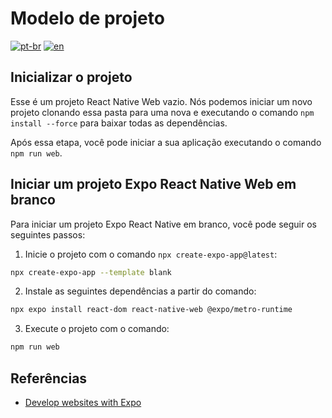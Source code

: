 # Modelo de projeto
[![pt-br](https://img.shields.io/badge/lang-pt--br-green.svg)](./README.md)
[![en](https://img.shields.io/badge/lang-en-red.svg)](./README-en.md)

## Inicializar o projeto

Esse é um projeto React Native Web vazio. Nós podemos iniciar um novo projeto clonando essa pasta para uma nova e executando o comando `npm install --force` para baixar todas as dependências.

Após essa etapa, você pode iniciar a sua aplicação executando o comando `npm run web`.

## Iniciar um projeto Expo React Native Web em branco

Para iniciar um projeto Expo React Native em branco, você pode seguir os seguintes passos:

1. Inicie o projeto com o comando `npx create-expo-app@latest`:
```bash
npx create-expo-app --template blank
```
2. Instale as seguintes dependências a partir do comando:
```bash
npx expo install react-dom react-native-web @expo/metro-runtime
```
3. Execute o projeto com o comando:
```bash
npm run web
```

## Referências
- [Develop websites with Expo](https://docs.expo.dev/workflow/web/#getting-started)


